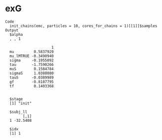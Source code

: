 # exG

    Code
      init_chains(emc, particles = 10, cores_for_chains = 1)[[1]]$samples
    Output
      $alpha
      , , 1
      
                         1
      mu         0.5837929
      mu_lMTRUE -0.3490940
      sigma     -0.1955092
      tau       -1.7590266
      muS        0.1584784
      sigmaS     1.0388080
      tauS      -0.0389989
      gf        -0.8187795
      tf         0.1403368
      
      
      $stage
      [1] "init"
      
      $subj_ll
            [,1]
      1 -32.5408
      
      $idx
      [1] 1
      

